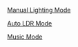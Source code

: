 [Manual Lighting Mode](https://drive.google.com/file/d/1zsKmgVvFPfFxWvuC8yQBWxJ1Rlh0VW1z/view?usp=sharing)

[Auto LDR Mode](https://drive.google.com/file/d/1q7UrJC42UMcWCsRHowTkYKT1NKl_yVJp/view?usp=sharing)

[Music Mode](https://drive.google.com/file/d/1y6d1x0v1m6KmnUbCdtoAGmqboeZ4pVO1/view?usp=sharing)